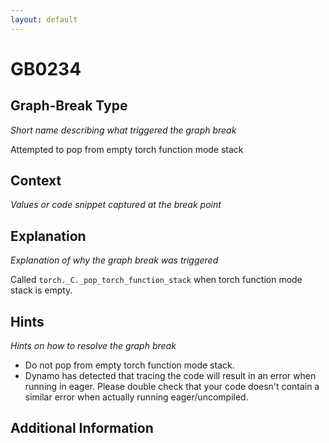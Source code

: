 ```yaml
---
layout: default
---
```

# GB0234

## Graph-Break Type
*Short name describing what triggered the graph break*

Attempted to pop from empty torch function mode stack

## Context
*Values or code snippet captured at the break point*



## Explanation
*Explanation of why the graph break was triggered*

Called `torch._C._pop_torch_function_stack` when torch function mode stack is empty.

## Hints
*Hints on how to resolve the graph break*

- Do not pop from empty torch function mode stack.
- Dynamo has detected that tracing the code will result in an error when running in eager. Please double check that your code doesn't contain a similar error when actually running eager/uncompiled.


## Additional Information

<!-- ADDITIONAL INFORMATION START - Add custom information below this line -->

<!-- ADDITIONAL INFORMATION END -->

